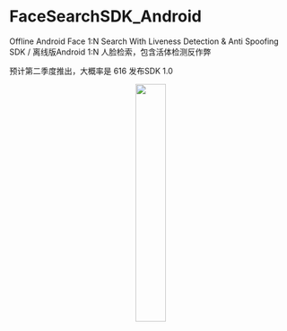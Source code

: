 # FaceSearchSDK_Android
Offline Android Face 1:N Search With Liveness Detection &amp; Anti Spoofing SDK  /  离线版Android 1:N 人脸检索，包含活体检测反作弊 


预计第二季度推出，大概率是 616 发布SDK 1.0


<div align=center>
<img src="https://github.com/AnyLifeZLB/FaceSearchSDK_Android/assets/15169396/82932d93-ea98-4b0d-be25-27ae5adf5dba" width = 33% height = 33% />
</div>   





